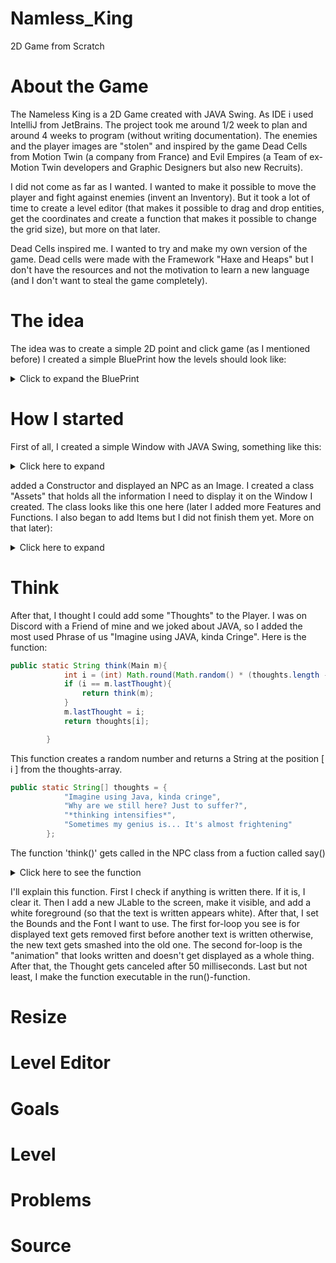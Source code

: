 # Namless_King
2D Game from Scratch 

# About the Game 
The Nameless King is a 2D Game created with JAVA Swing.
As IDE i used IntelliJ from JetBrains. The project took me around 1/2 week to plan 
and around 4 weeks to program (without writing documentation). 
The enemies and the player images are "stolen" 
and inspired by the game Dead Cells from Motion Twin (a company from France) and Evil Empires 
(a Team of ex-Motion Twin developers and Graphic Designers but also new Recruits). 

I did not come as far as I wanted. I wanted to make it possible to move the player and fight 
against enemies (invent an Inventory). But it took a lot of time to create a level editor 
(that makes it possible to drag and drop entities, get the coordinates and create a function that 
makes it possible to change the grid size), but more on that later.  

Dead Cells inspired me. I wanted to try and make my own version of the game. 
Dead cells were made with the Framework "Haxe and Heaps" 
but I don't have the resources and not the motivation to learn a new language 
(and I don't want to steal the game completely). 

# The idea
The idea was to create a simple 2D point and click game (as I mentioned before) 
I created a simple BluePrint how the levels should look like: 

<details> 
   <summary> Click to expand the BluePrint </summary>

# The BluePrint

```mermaid
graph TD; 
    PrisonQuarters --> PromenadeOfTheCondemned; 
    
    PromenadeOfTheCondemned --> ToxicSewers; 
    PromenadeOfTheCondemned --> Ramparts; 
    PromenadeOfTheCondemned --> DilapidatedAboretum; 
    
    ToxicSewers --> CorruptedPrison; 
    ToxicSewers -->AcientSewers; 
    
    Ramparts --> Ossuary; 
    Ramparts -->BlackBridge;
    
    DilapidatedAboretum --> PrisonDepths; 
    DilapidatedAboretum --> MorassOfTheBanished; 
    
    CorruptedPrison --> AcientSewers; 
    
    AcientSewers --> BlackBridge; 
    
    Ossuary --> BlackBridge; 
    
    PrisonDepths --> MorassOfTheBanished; 
    
    MorassOfTheBanished --> Nest; 
    
    
    
    BlackBridge --> Graveyard; 
    BlackBridge --> StiltVillage; 
    
    Graveyard --> Cavern; 
    
    StiltVillage --> ClockTower; 
    
    Cavern --> ClockRoom; 
    
    ClockTower --> ClockRoom; 
    
    ClockRoom --> HighPeakCastle; 
    
    HighPeakCastle --> ThroneRoom; 
    
    
    
    Nest --> FracturedShrines; 
    Nest --> ForgottenSepulcher; 
    
    FracturedShrines --> UndyingShores; 
    
    ForgottenSepulcher --> FracturedShrines; 
    
    UndyingShores --> Mausoleum; 
    
    Mausoleum --> HighPeakCastle; 
    
````
</details>
    
# How I started
First of all, I created a simple Window with JAVA Swing, something like this: 

<details> 
    <summary> Click here to expand </summary>
    
 # The Window Class   

```JAVA
public class Window extends JFrame
{

    private Scene scene;
    public Main main;
    public LevelEditor le;

    public Window(Main m)
    {
        super("The Nameless King"); 
        setDefaultCloseOperation(JFrame.EXIT_ON_CLOSE);
       
        this.main = m;
        setUndecorated(true);
        setIconImage(new ImageIcon(Assets.absolute(Assets.NPCS[6])).getImage());
        setSize(900, 600);
        setVisible(true);
        setExtendedState(JFrame.MAXIMIZED_BOTH);
        setMinimumSize(new Dimension(900, 600));
        getContentPane().setLayout(null);
        setBackground(Color.black);
        setFocusable(true);
        }
}

```
</details>
    
added a Constructor and displayed an NPC as an Image.
I created a class "Assets" that holds all the information 
I need to display it on the Window I created. The class looks
like this one here (later I added more Features and Functions. 
I also began to add Items but I did not finish them yet. More on that later): 

<details> 
    <summary> Click here to expand </summary>
    
# The Assets Class
    
```JAVA
public class Assets
    {

        public static URL absolute(String relative){

            try {
                URL r = Main.class.getClassLoader().getResource(relative).toURI().toURL();
                return r;
            } catch (Exception e) {
                Debugging.error(e.getMessage());
                return null;
            }

        }

        public static BufferedImage getBufferedImage(String relative){

            try {
                InputStream in = Main.class.getClassLoader().getResourceAsStream(relative); 
                return ImageIO.read(in);
            } catch (Exception e){
                return null;
            }

        }

        public static boolean hitboxes       = false;
        
        public static Rectangle refrenceRect = new Rectangle(0,0,1936,882);

        public static String[] Backgrounds   = {
            "game/assets/backdrops/Promenade of the Condemned.png",   // 0
            "game/assets/backdrops/Toxic Sewers.png",                 // 1
            "game/assets/backdrops/Corrupted Prison.png",             // 2
            "game/assets/backdrops/Ancient Sewers.png",               // 3
            "game/assets/backdrops/Ramparts.png",                     // 4
            "game/assets/backdrops/Ossuary.png",                      // 5
            "game/assets/backdrops/Black Bridge.png",                 // 6
            "game/assets/backdrops/Graveyard.png",                    // 7
            "game/assets/backdrops/Cavern.png",                       // 8
            "game/assets/backdrops/Stilt Village.png",                // 9
            "game/assets/backdrops/Clock Tower.png",                  // 10
            "game/assets/backdrops/Clock Room.png",                   // 11
            "game/assets/backdrops/Dilapidated Arboretum.png",        // 12
            "game/assets/backdrops/Prison Depths.png",                // 13
            "game/assets/backdrops/Morass of the Banished.png",       // 14
            "game/assets/backdrops/Nest.png",                         // 15
            "game/assets/backdrops/Forgotten Sepulcher.png",          // 16
            "game/assets/backdrops/Fractured Shrines.png",            // 17
            "game/assets/backdrops/Undying Shores.png",               // 18
            "game/assets/backdrops/Mausoleum.png",                    // 19
            "game/assets/backdrops/High Peak Castle.png",             // 20
            "game/assets/backdrops/Throne Room.png",                  // 21
            "game/assets/backdrops/Prisoners' Quarters.png",          // 22
            "game/assets/backdrops/youdied.gif",                      // 23
            "game/assets/backdrops/Distillery.png",                   // 24
            "game/assets/backdrops/Botanical Beaker.png"              // 25

        };

        public static String[] Enemies   = {
            "game/assets/enemies/apostate.png",                       // 0
            "game/assets/enemies/cannibal.png",                       // 1
            "game/assets/enemies/caster.png",                         // 2
            "game/assets/enemies/cold_blooded_guardian.png",          // 3
            "game/assets/enemies/demolisher.png",                     // 4
            "game/assets/enemies/giant_tick.png",                     // 5
            "game/assets/enemies/golem.png",                          // 6
            "game/assets/enemies/ground_shaker.png",                  // 7
            "game/assets/enemies/infected_worker.png",                // 8
            "game/assets/enemies/stone_warden.png",                   // 9
            "game/assets/enemies/demon.png",                          // 10
            "game/assets/enemies/ghost.png",                          // 11
            "game/assets/enemies/slasher.png",                        // 12
            "game/assets/enemies/toxic_miasma.png",                   // 13
            "game/assets/enemies/yeeter.png",                         // 14

            "game/assets/bosses/concierge.png",                       // 15
            "game/assets/bosses/time_keeper.png",                     // 16
            "game/assets/bosses/scarecrow.png",                       // 17
            "game/assets/bosses/hand_of_king.png",                    // 18
        };

        public static String[] NPCS      = {
            "game/assets/npcs/blacksmith.png",                       // 0
            "game/assets/npcs/king.png",                             // 1
            "game/assets/npcs/masker.png",                           // 2
            "game/assets/npcs/royal_guard.png",                      // 3
            "game/assets/npcs/the_spider.png",                       // 4
            "game/assets/npcs/tutorial_knight.png",                  // 5
            "game/assets/npcs/main.png"                              // 6
        };
}
```
</details>

# Think

After that, I thought I could add some "Thoughts" to the Player. I was on Discord with 
a Friend of mine and we joked about JAVA, so I added the most used Phrase of us "Imagine 
using JAVA, kinda Cringe". 
Here is the function: 
````JAVA
public static String think(Main m){
            int i = (int) Math.round(Math.random() * (thoughts.length - 1));
            if (i == m.lastThought){
                return think(m);
            }
            m.lastThought = i;
            return thoughts[i];

        }
````
This function creates a random number and returns a String at the position [ i ] from the thoughts-array.


````JAVA
public static String[] thoughts = {
            "Imagine using Java, kinda cringe",
            "Why are we still here? Just to suffer?",
            "*thinking intensifies*",
            "Sometimes my genius is... It's almost frightening"
        };
````
The function 'think()' gets called in the NPC class from a fuction called say() 

<details>
   <summary> Click here to see the function </summary>

# The say(String text) function
    
````JAVA
 public void say(String text){

        final String _text = text;

        if (speech != null){

            scene.window.getContentPane().remove(speech);
            scene.window.getContentPane().repaint();

        }

        JLabel t = new JLabel("", SwingConstants.CENTER);
        scene.window.add(t);

        t.setVisible(true);
        t.setForeground(Color.WHITE);


        t.setBounds(this.getBounds().x - ((300 - this.getBounds().width) / 2), this.getBounds().y - 50, 300, 50);
        t.setFont(new Font(t.getFont().getFontName(), Font.PLAIN, 20));
        speech = t;

        for (int i = _scheduled_tasks.size() - 1; i >= 0; i--){

            _scheduled_tasks.get(i).cancel(false);
            _scheduled_tasks.remove(i);

        }

        for (int i = 0; i <= text.length(); i++){

            final int _i = i;
            _scheduled_tasks.add(executor.schedule(new Runnable(){
                @Override
                public void run(){
                    if (speech != null){
                        speech.setText(String.format("<html><p style=\"text-align: center;\">%s</p></html>", _text.substring(0, _i)));
                    }
                }
            }, 40 * i, TimeUnit.MILLISECONDS));

        }

    

        if (_thought != null && _thought.isCancelled() == false){

            _thought.cancel(false);

        }

        _thought = executor.schedule(new Runnable(){
            @Override
            public void run(){
                if (speech != null){
                    speech.setText("");
                }
            }
        }, 3000 + (50 * text.length()), TimeUnit.MILLISECONDS);

    }
````
</details>
    
I'll explain this function. First I check if anything is written there. If it is, I clear it. 
Then I add a new JLable to the screen, make it visible, and add a white foreground (so that 
the text is written appears white). After that, I set the Bounds and the Font I want to use. 
The first for-loop you see is for displayed text gets removed first before another text is 
written otherwise, the new text gets smashed into the old one. 
The second for-loop is the "animation" that looks written and doesn't get displayed as a whole thing. 
After that, the Thought gets canceled after 50 milliseconds. 
Last but not least, I make the function executable in the run()-function.
    
# Resize

# Level Editor
# Goals
# Level 
# Problems
# Source
